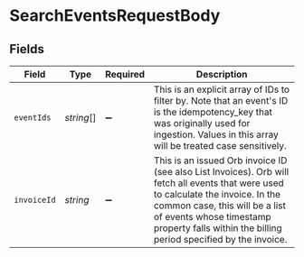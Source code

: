 # SearchEventsRequestBody


## Fields

| Field                                                                                                                                                                                                                                                              | Type                                                                                                                                                                                                                                                               | Required                                                                                                                                                                                                                                                           | Description                                                                                                                                                                                                                                                        |
| ------------------------------------------------------------------------------------------------------------------------------------------------------------------------------------------------------------------------------------------------------------------ | ------------------------------------------------------------------------------------------------------------------------------------------------------------------------------------------------------------------------------------------------------------------ | ------------------------------------------------------------------------------------------------------------------------------------------------------------------------------------------------------------------------------------------------------------------ | ------------------------------------------------------------------------------------------------------------------------------------------------------------------------------------------------------------------------------------------------------------------ |
| `eventIds`                                                                                                                                                                                                                                                         | *string*[]                                                                                                                                                                                                                                                         | :heavy_minus_sign:                                                                                                                                                                                                                                                 | This is an explicit array of IDs to filter by. Note that an event's ID is the idempotency_key that was originally used for ingestion. Values in this array will be treated case sensitively.                                                                       |
| `invoiceId`                                                                                                                                                                                                                                                        | *string*                                                                                                                                                                                                                                                           | :heavy_minus_sign:                                                                                                                                                                                                                                                 | This is an issued Orb invoice ID (see also List Invoices). Orb will fetch all events that were used to calculate the invoice. In the common case, this will be a list of events whose timestamp property falls within the billing period specified by the invoice. |